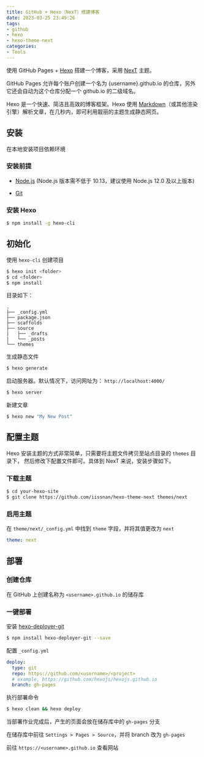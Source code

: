 ```yaml
---
title: GitHub + Hexo（NexT）搭建博客
date: 2023-03-25 23:49:26
tags:
- github
- hexo
- hexo-theme-next
categories:
- Tools
---
```


使用 GitHub Pages + [Hexo](https://hexo.io/zh-cn/) 搭建一个博客，采用 [NexT](https://theme-next.iissnan.com/) 主题。

GitHub Pages 允许每个账户创建一个名为 {username}.github.io 的仓库，另外它还会自动为这个仓库分配一个 github.io 的二级域名。

Hexo 是一个快速、简洁且高效的博客框架。Hexo 使用 [Markdown](http://daringfireball.net/projects/markdown/)（或其他渲染引擎）解析文章，在几秒内，即可利用靓丽的主题生成静态网页。

<!-- more -->

## 安装

在本地安装项目依赖环境

### 安装前提

- [Node.js](https://nodejs.org/) (Node.js 版本需不低于 10.13，建议使用 Node.js 12.0 及以上版本)

- [Git](https://git-scm.com/)

### 安装 Hexo

```bash
$ npm install -g hexo-cli
```



## 初始化

使用 `hexo-cli` 创建项目

```bash
$ hexo init <folder>
$ cd <folder>
$ npm install
```

目录如下：

```
.
├── _config.yml
├── package.json
├── scaffolds
├── source
|   ├── _drafts
|   └── _posts
└── themes
```

生成静态文件

```bash
$ hexo generate
```

启动服务器。默认情况下，访问网址为： `http://localhost:4000/`

```bash
$ hexo server
```

新建文章

```bash
$ hexo new "My New Post"
```



## 配置主题

Hexo 安装主题的方式非常简单，只需要将主题文件拷贝至站点目录的 `themes` 目录下， 然后修改下配置文件即可。具体到 NexT 来说，安装步骤如下。

### 下载主题

```bash
$ cd your-hexo-site
$ git clone https://github.com/iissnan/hexo-theme-next themes/next
```

### 启用主题

在 `theme/next/_config.yml` 中找到 `theme` 字段，并将其值更改为 `next`

```yml
theme: next
```



## 部署

### 创建仓库

在 GitHub 上创建名称为 `<username>.github.io` 的储存库

### 一键部署

安装 [hexo-deployer-git](https://github.com/hexojs/hexo-deployer-git)

```bash
$ npm install hexo-deployer-git --save
```

配置 `_config.yml` 

```yml
deploy:
  type: git
  repo: https://github.com/<username>/<project>
  # example, https://github.com/hexojs/hexojs.github.io
  branch: gh-pages
```

执行部署命令

```bash
$ hexo clean && hexo deploy
```

当部署作业完成后，产生的页面会放在储存库中的 `gh-pages` 分支

在储存库中前往 `Settings > Pages > Source`，并将 branch 改为 `gh-pages`

前往 `https://<username>.github.io` 查看网站

